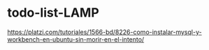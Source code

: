 # todo-list-LAMP
https://platzi.com/tutoriales/1566-bd/8226-como-instalar-mysql-y-workbench-en-ubuntu-sin-morir-en-el-intento/
